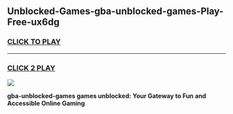 
## Unblocked-Games-gba-unblocked-games-Play-Free-ux6dg
<h3>
<a href="https://premium76.site?title=gba-unblocked-games&ref=18A1">CLICK TO PLAY</a></h3>
<hr>

<h3>
<a href="https://premium76.site?title=gba-unblocked-games&ref=18A1">CLICK 2 PLAY</a>
  
</h3>

<a href="https://premium76.site?title=gba-unblocked-games&ref=18A1"><img src="https://clearcache.store/games.png"></a>


**gba-unblocked-games games unblocked: Your Gateway to Fun and Accessible Online Gaming**
